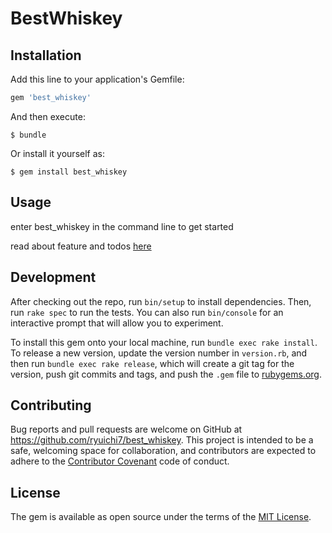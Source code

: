 # BestWhiskey


## Installation

Add this line to your application's Gemfile:

```ruby
gem 'best_whiskey'
```

And then execute:

    $ bundle

Or install it yourself as:

    $ gem install best_whiskey

## Usage

enter best_whiskey in the command line to get started

read about feature and todos [here](https://gist.github.com/ryuichi7/50d6c0dd4119fc9eb7d2b520a061551e)

## Development

After checking out the repo, run `bin/setup` to install dependencies. Then, run `rake spec` to run the tests. You can also run `bin/console` for an interactive prompt that will allow you to experiment.

To install this gem onto your local machine, run `bundle exec rake install`. To release a new version, update the version number in `version.rb`, and then run `bundle exec rake release`, which will create a git tag for the version, push git commits and tags, and push the `.gem` file to [rubygems.org](https://rubygems.org).

## Contributing

Bug reports and pull requests are welcome on GitHub at https://github.com/ryuichi7/best_whiskey. This project is intended to be a safe, welcoming space for collaboration, and contributors are expected to adhere to the [Contributor Covenant](http://contributor-covenant.org) code of conduct.


## License

The gem is available as open source under the terms of the [MIT License](http://opensource.org/licenses/MIT).

